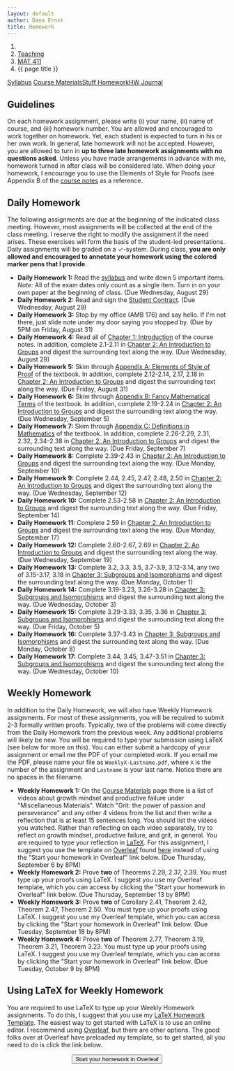 ```yaml
---
layout: default
author: Dana Ernst
title: Homework
---
```


<ol class="breadcrumb">
  <li><a href="/"><i class="fa fa-home"></i></a></li>
  <li><a href="/teaching/">Teaching</a></li>
  <li><a href="/teaching/mat411f18">MAT 411</a></li>
  <li class="active">{{ page.title }}</li>
</ol>

<div class="row">
<div class="col-xs-12">
<div class="btn-group btn-group-justified">
<a class="btn btn-default btn-success" href="{{site.baseurl}}/teaching/mat411f18/syllabus/">Syllabus</a>
<a class="btn btn-default btn-primary" href="{{site.baseurl}}/teaching/mat411f18/materials/">
<span class="hidden-xs">Course Materials</span><span class="visible-xs">Stuff</span>
</a>
<a class="btn btn-default btn-warning" href="{{site.baseurl}}/teaching/mat411f18/homework/">
<span class="hidden-xs">Homework</span><span class="visible-xs">HW</span>
</a>
<a class="btn btn-default btn-info" href="{{site.baseurl}}/teaching/mat411f18/journal/">Journal</a>
</div>
</div>
</div>

## Guidelines ##
On each homework assignment, please write (i) your name, (ii) name of course, and (iii) homework number. You are allowed and encouraged to work together on homework. Yet, each student is expected to turn in his or her own work. In general, late homework will not be accepted. However, you are allowed to turn in **up to three late homework assignments with no questions asked**. Unless you have made arrangements in advance with me, homework turned in after class will be considered late. When doing your homework, I encourage you to use the Elements of Style for Proofs (see Appendix B of the [course notes]({{site.baseurl}}/teaching/mat411f18/materials/) as a reference.

## Daily Homework ##
The following assignments are due at the beginning of the indicated class meeting. However, most assignments will be collected at the end of the class meeting.  I reserve the right to modify the assignment if the need arises.  These exercises will form the basis of the student-led presentations.  Daily assignments will be graded on a $\checkmark$-system.  During class, **you are only allowed and encouraged to annotate your homework using the colored marker pens that I provide**.

- **Daily Homework 1:** Read the [syllabus]({{site.baseurl}}/teaching/mat411f18/syllabus/) and write down 5 important items.  *Note:*  All of the exam dates only count as a single item.  Turn in on your own paper at the beginning of class. (Due Wednesday, August 29)
- **Daily Homework 2:** Read and sign the [Student Contract]({{site.baseurl}}/teaching/StudentContract.pdf). (Due Wednesday, August 29)
- **Daily Homework 3:** Stop by my office (AMB 176) and say hello. If I'm not there, just slide note under my door saying you stopped by. (Due by 5PM on Friday, August 31)
- **Daily Homework 4:** Read all of [Chapter 1: Introduction]({{site.baseurl}}/teaching/mat411f18/Introduction.pdf) of the course notes.  In addition, complete 2.1-2.11 in [Chapter 2: An Introduction to Groups]({{site.baseurl}}/teaching/mat411f18/IntroGroups.pdf) and digest the surrounding text along the way. (Due Wednesday, August 29)
- **Daily Homework 5:** Skim through [Appendix A: Elements of Style of Proof]({{site.baseurl}}/teaching/mat411f18/ElementsOfStyle.pdf) of the textbook. In addition, complete 2.12-2.14, 2.17, 2.18 in [Chapter 2: An Introduction to Groups]({{site.baseurl}}/teaching/mat411f18/IntroGroups.pdf) and digest the surrounding text along the way. (Due Friday, August 31)
- **Daily Homework 6:** Skim through [Appendix B: Fancy Mathematical Terms]({{site.baseurl}}/teaching/mat411f18/FancyMathematicalTerms.pdf) of the textbook. In addition, complete 2.19-2.24 in [Chapter 2: An Introduction to Groups]({{site.baseurl}}/teaching/mat411f18/IntroGroups.pdf) and digest the surrounding text along the way. (Due Wednesday, September 5)
- **Daily Homework 7:** Skim through [Appendix C: Definitions in Mathematics]({{site.baseurl}}/teaching/mat411f18/Definitions.pdf) of the textbook. In addition, complete 2.26-2.29, 2.31, 2.32, 2.34-2.38 in [Chapter 2: An Introduction to Groups]({{site.baseurl}}/teaching/mat411f18/IntroGroups.pdf) and digest the surrounding text along the way. (Due Friday, September 7)
- **Daily Homework 8:** Complete 2.39-2.43 in [Chapter 2: An Introduction to Groups]({{site.baseurl}}/teaching/mat411f18/IntroGroups.pdf) and digest the surrounding text along the way. (Due Monday, September 10)
- **Daily Homework 9:** Complete 2.44, 2.45, 2.47, 2.48, 2.50 in [Chapter 2: An Introduction to Groups]({{site.baseurl}}/teaching/mat411f18/IntroGroups.pdf) and digest the surrounding text along the way. (Due Wednesday, September 12)
- **Daily Homework 10:** Complete 2.53-2.58 in [Chapter 2: An Introduction to Groups]({{site.baseurl}}/teaching/mat411f18/IntroGroups.pdf) and digest the surrounding text along the way. (Due Friday, September 14)
- **Daily Homework 11:** Complete 2.59 in [Chapter 2: An Introduction to Groups]({{site.baseurl}}/teaching/mat411f18/IntroGroups.pdf) and digest the surrounding text along the way. (Due Monday, September 17)
- **Daily Homework 12:** Complete 2.60-2.67, 2.69 in [Chapter 2: An Introduction to Groups]({{site.baseurl}}/teaching/mat411f18/IntroGroups.pdf) and digest the surrounding text along the way. (Due Wednesday, September 19)
- **Daily Homework 13:** Complete 3.2, 3.3, 3.5, 3.7-3.9, 3.12-3.14, any two of 3.15-3.17, 3.18 in [Chapter 3: Subgroups and Isomorphisms]({{site.baseurl}}/teaching/mat411f18/SubgroupsIsomorphisms.pdf) and digest the surrounding text along the way. (Due Monday, October 1)
- **Daily Homework 14:** Complete 3.19-3.23, 3.26-3.28 in [Chapter 3: Subgroups and Isomorphisms]({{site.baseurl}}/teaching/mat411f18/SubgroupsIsomorphisms.pdf) and digest the surrounding text along the way. (Due Wednesday, October 3)
- **Daily Homework 15:** Complete 3.29-3.33, 3.35, 3.36 in [Chapter 3: Subgroups and Isomorphisms]({{site.baseurl}}/teaching/mat411f18/SubgroupsIsomorphisms.pdf) and digest the surrounding text along the way. (Due Friday, October 5)
- **Daily Homework 16:** Complete 3.37-3.43 in [Chapter 3: Subgroups and Isomorphisms]({{site.baseurl}}/teaching/mat411f18/SubgroupsIsomorphisms.pdf) and digest the surrounding text along the way. (Due Monday, October 8)
- **Daily Homework 17:** Complete 3.44, 3.45, 3.47-3.51 in [Chapter 3: Subgroups and Isomorphisms]({{site.baseurl}}/teaching/mat411f18/SubgroupsIsomorphisms.pdf) and digest the surrounding text along the way. (Due Wednesday, October 10)

<!--
- **Daily Homework 13:** Complete 3.13-3.20 in [Chapter 3: Subgroups and Isomorphisms]({{site.baseurl}}/teaching/mat411f18/SubgroupsIsomorphisms.pdf) and digest the surrounding text along the way. (Due Friday, February 16)
- **Daily Homework 14:** Complete 3.21 and 3.22 in [Chapter 3: Subgroups and Isomorphisms]({{site.baseurl}}/teaching/mat411f18/SubgroupsIsomorphisms.pdf) and digest the surrounding text along the way. (Due Monday, February 19)
- **Daily Homework 15:** Complete 3.23, 3.25-3.32 in [Chapter 3: Subgroups and Isomorphisms]({{site.baseurl}}/teaching/mat411f18/SubgroupsIsomorphisms.pdf) and digest the surrounding text along the way. (Due Wednesday, February 21)
- **Daily Homework 16:** Complete 3.33-3.40 in [Chapter 3: Subgroups and Isomorphisms]({{site.baseurl}}/teaching/mat411f18/SubgroupsIsomorphisms.pdf) and digest the surrounding text along the way. (Due Friday, February 23)
- **Daily Homework 17:** Complete 3.41-3.45, 3.47-3.50 in [Chapter 3: Subgroups and Isomorphisms]({{site.baseurl}}/teaching/mat411f18/SubgroupsIsomorphisms.pdf) and digest the surrounding text along the way. (Due Monday, February 26)
- **Daily Homework 18:** Complete 3.51-3.55 in [Chapter 3: Subgroups and Isomorphisms]({{site.baseurl}}/teaching/mat411f18/SubgroupsIsomorphisms.pdf) and digest the surrounding text along the way. (Due Wednesday, February 28)
- **Daily Homework 19:** Complete 3.56-3.61 in [Chapter 3: Subgroups and Isomorphisms]({{site.baseurl}}/teaching/mat411f18/SubgroupsIsomorphisms.pdf) and digest the surrounding text along the way. (Due Friday, March 2)
- **Daily Homework 20:** Complete 3.62-3.65 in [Chapter 3: Subgroups and Isomorphisms]({{site.baseurl}}/teaching/mat411f18/SubgroupsIsomorphisms.pdf) and 4.1-4.4, 4.6-4.8, 4.11-4.15 in [Chapter 4: Families of Groups]({{site.baseurl}}/teaching/mat411f18/Families.pdf). (Due Monday, March 5)
- **Daily Homework 21:** Complete 4.17-4.20 in [Chapter 4: Families of Groups]({{site.baseurl}}/teaching/mat411f18/Families.pdf). (Due Wednesday, March 7)
- **Daily Homework 22:** Complete 4.44, 4.45, one of 4.48-4.49, one of 4.51-4.53, and think about 4.55-4.57 in [Chapter 4: Families of Groups]({{site.baseurl}}/teaching/mat411f18/Families.pdf). (Due Wednesday, March 28)
- **Daily Homework 23:** Complete 4.58-4.60, 4.62, 4.63, 4.65-4.70 in [Chapter 4: Families of Groups]({{site.baseurl}}/teaching/mat411f18/Families.pdf). (Due Friday, March 30)
- **Daily Homework 24:** Complete 4.71-4.84 in [Chapter 4: Families of Groups]({{site.baseurl}}/teaching/mat411f18/Families.pdf). (Due Monday, April 2)
- **Daily Homework 25:** Complete 4.85-4.90, 4.94, 4.95 in [Chapter 4: Families of Groups]({{site.baseurl}}/teaching/mat411f18/Families.pdf). (Due Wednesday, April 4)
- **Daily Homework 26:** Complete 4.96-4.98, 4.100-4.104 in [Chapter 4: Families of Groups]({{site.baseurl}}/teaching/mat411f18/Families.pdf). (Due Friday, April 6)
- **Daily Homework 27:** Complete 4.106, 4.107, 4.110, 4.111 in [Chapter 4: Families of Groups]({{site.baseurl}}/teaching/mat411f18/Families.pdf) and then complete 5.2-5.9, 5.17, 5.20 in [Chapter 5: Cosets, Lagrange's Theorem, and Normal Subgroups]({{site.baseurl}}/teaching/mat411f18/CosetsLagrangeNormal.pdf). Also, review 5.10-5.14, 5.16, 5.19, which should all look familiar from the take-home portion of Exam 2. (Due Monday, April 9)
- **Daily Homework 28:** Complete 5.21, 5.22, 5.24, 5.25, 5.28-5.33, 5.35 in [Chapter 5: Cosets, Lagrange's Theorem, and Normal Subgroups]({{site.baseurl}}/teaching/mat411f18/CosetsLagrangeNormal.pdf). (Due Wednesday, April 11)
- **Daily Homework 29:** Skim Section 6.1 and complete 6.7, 6.8, 6.10, 6.11, 6.12 in [Chapter 6: Products and Quotients of Groups]({{site.baseurl}}/teaching/mat411f18/ProductsQuotients.pdf). (Due Friday, April 13)
- **Daily Homework 30:** Complete 6.13, 6.14, 6.16, 6.17, 6.20, 6.24, 6.25 in [Chapter 6: Products and Quotients of Groups]({{site.baseurl}}/teaching/mat411f18/ProductsQuotients.pdf). (Due Monday, April 16)
- **Daily Homework 31:** Complete 7.12, 7.15, any two of 7.16-7.18, any two of 7.21-7.24 in [Chapter 7: Homomorphisms and the Isomorphism Theorems]({{site.baseurl}}/teaching/mat411f18/Homomorphisms.pdf). For 7.21-7.24, you should use the First Isomorphism, which we will wrap up on Friday. (Due Friday, April 27)
- **Daily Homework 32:** Complete 8.8, 8.9, 8.15-8.18, 8.20, 8.27, 8.31-8.33 in [Chapter 8: An Introduction to Rings]({{site.baseurl}}/teaching/mat411f18/Rings.pdf). (Due Monday, April 30)
- **Daily Homework 33:** Complete 8.36-8.38 in [Chapter 8: An Introduction to Rings]({{site.baseurl}}/teaching/mat411f18/Rings.pdf). (Due Wednesday, May 2)
- **Daily Homework 34:** Complete 8.39, 8.42, 8.43 (prove that the kernel is an ideal and prove that the map $\psi:R/\ker(\phi)\to \phi(r)$ defined via $\psi(r+\ker(\phi))=\phi(r)$ preserves multiplication), 8.48 in [Chapter 8: An Introduction to Rings]({{site.baseurl}}/teaching/mat411f18/Rings.pdf). (Due Friday, May 4) -->

## Weekly Homework ##
In addition to the Daily Homework, we will also have Weekly Homework assignments.  For most of these assignments, you will be required to submit 2-3 formally written proofs.  Typically, two of the problems will come directly from the Daily Homework from the previous week.  Any additional problems will likely be new.  You will be required to type your submission using LaTeX (see below for more on this).  You can either submit a hardcopy of your assignment or email me the PDF of your completed work. If you email me the PDF, please name your file as <code>WeeklyX-Lastname.pdf</code>, where <code>X</code> is the number of the assignment and <code>Lastname</code> is your last name.  Notice there are no spaces in the filename.

- **Weekly Homework 1:** On the [Course Materials]({{site.baseurl}}/teaching/mat411f18/materials/) page there is a list of videos about growth mindset and productive failure under "Miscellaneous Materials". Watch "Grit: the power of passion and perseverance" and any other 4 videos from the list and then write a reflection that is at least 15 sentences long. You should list the videos you watched. Rather than reflecting on each video separately, try to reflect on growth mindset, productive failure, and grit, in general. You are required to type your reflection in [LaTeX](https://en.wikipedia.org/wiki/LaTeX).  For this assignment, I suggest you use the template on [Overleaf](https://www.overleaf.com/) found [here](https://www.overleaf.com/latex/templates/thkxsshhbgdf/clone) instead of using the "Start your homework in Overleaf" link below. (Due Thursday, September 6 by 8PM)
- **Weekly Homework 2:** Prove **two** of Theorems 2.29, 2.37, 2.39. You must type up your proofs using LaTeX.  I suggest you use my Overleaf template, which you can access by clicking the "Start your homework in Overleaf" link below. (Due Thursday, September 13 by 8PM)
- **Weekly Homework 3:** Prove **two** of Corollary 2.41, Theorem 2.42, Theorem 2.47, Theorem 2.50. You must type up your proofs using LaTeX.  I suggest you use my Overleaf template, which you can access by clicking the "Start your homework in Overleaf" link below. (Due Tuesday, September 18 by 8PM)
- **Weekly Homework 4:** Prove **two** of Theorem 2.77, Theorem 3.19, Theorem 3.21, Theorem 3.23. You must type up your proofs using LaTeX.  I suggest you use my Overleaf template, which you can access by clicking the "Start your homework in Overleaf" link below. (Due Tuesday, October 9 by 8PM)

<!-- - **Weekly Homework 3:** Prove **two** of Corollary 2.41, Theorem 2.42, Theorem 2.44, Theorem 2.45, Theorem 2.47(a), Theorem 2.47(b), Theorem 2.50, Theorem 2.63. You must type up your proofs using LaTeX.  (Due Thursday, February 8 by 8PM)
- **Weekly Homework 4:** Complete each of the following tasks. (Due Thursday, February 22 by 8PM)
  - Prove **one** of Theorems 3.19 and 3.21.
  - Determine whether each of the following statements is true or false. If a statement is true, write a short proof. If a statement is false, justify your reasoning. In each case, the context should make it clear what each letter represents. In particular, in Items 1, 3, and 5, $r$ represents rotation of a square by a quarter turn clockwise. But in Item 4, $r$ represents rotating a triangle by a third of a turn clockwise.
      1. $\\{s, r, sr, rs\\}\leq D_4$
      2. $\\{1, -1, i, -i, j, -j\\}\leq Q_8$
      3. $\\{e, sr, rs, r^2\\}\leq D_4$
      4. $\\{e, r, r^2\\} \leq D_3$
      5. $\\{e, r, r^2\\} \leq D_4$
- **Weekly Homework 5:** Prove **two** of Theorem 3.23, Theorem 3.24, Theorem 3.51, Theorem 3.52, Theorem 3.53, Theorem 3.54.  (Due Thursday, March 8 by 8PM)
- **Weekly Homework 6:** Prove **two** of Theorem 4.10, Theorem 4.17, Theorem 4.19, Theorem 4.27, Theorem 4.39.  (Due Thursday, March 29 by 8PM)
- **Weekly Homework 7:** Prove **two** of Theorem 4.41, Theorem 4.44, Theorem 4.45, Problem 4.51, Problem 4.52.  (Due Thursday, April 5 by 8PM) -->

## Using LaTeX for Weekly Homework ##
You are required to use LaTeX to type up your Weekly Homework assignments.  To do this, I suggest that you use my [LaTeX Homework Template](https://github.com/dcernst/MiscTeachingMaterials/blob/master/HWTemplate/HWTemplate.tex).  The easiest way to get started with LaTeX is to use an online editor.  I recommend using [Overleaf](https://overleaf.com), but there are other options.  The good folks over at Overleaf have preloaded my template, so to get started, all you need to do is click the link below.

<center>
<form action="https://www.writelatex.com/docs" method="POST">
    <input type="hidden" name="template" value="danaernst-weekly_homework_x">
    <input type="submit" class="wl-submit" value="Start your homework in Overleaf">
  </form>
</center>

<br>

